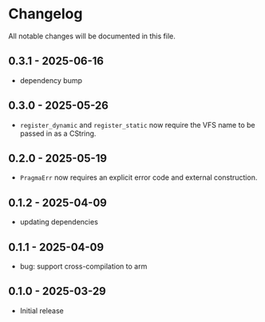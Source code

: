 # Changelog

All notable changes will be documented in this file.

## 0.3.1 - 2025-06-16

- dependency bump

## 0.3.0 - 2025-05-26

- `register_dynamic` and `register_static` now require the VFS name to be passed in as a CString.

## 0.2.0 - 2025-05-19

- `PragmaErr` now requires an explicit error code and external construction.

## 0.1.2 - 2025-04-09

- updating dependencies

## 0.1.1 - 2025-04-09

- bug: support cross-compilation to arm

## 0.1.0 - 2025-03-29

- Initial release
